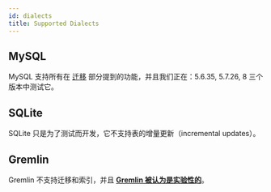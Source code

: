 ```yaml
---
id: dialects
title: Supported Dialects
---
```


## MySQL

MySQL 支持所有在 [迁移](migrate.md) 部分提到的功能，并且我们正在：5.6.35, 5.7.26, 8 三个版本中测试它。

## SQLite

SQLite 只是为了测试而开发，它不支持表的增量更新（incremental updates）。

## Gremlin

Gremlin 不支持迁移和索引，并且 **<ins>Gremlin 被认为是实验性的</ins>**。